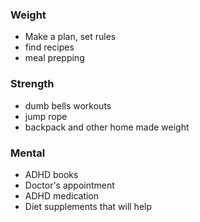 ### Weight
* Make a plan, set rules
* find recipes
* meal prepping
### Strength
* dumb bells workouts
* jump rope
* backpack and other home made weight
### Mental
* ADHD books
* Doctor's appointment
* ADHD medication
* Diet supplements that will help